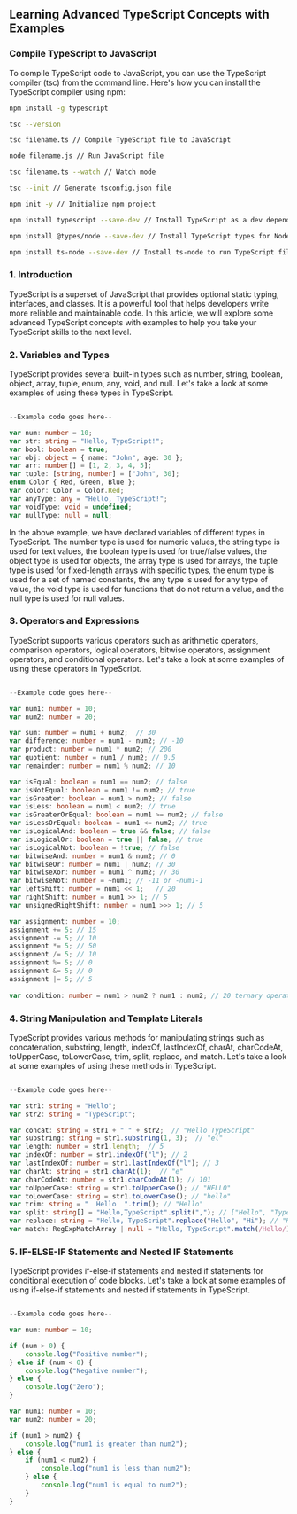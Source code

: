 ## Learning Advanced TypeScript Concepts with Examples

### Compile TypeScript to JavaScript

To compile TypeScript code to JavaScript, you can use the TypeScript compiler (tsc) from the command line. Here's how you can install the TypeScript compiler using npm:

```bash
npm install -g typescript

tsc --version

tsc filename.ts // Compile TypeScript file to JavaScript

node filename.js // Run JavaScript file

tsc filename.ts --watch // Watch mode

tsc --init // Generate tsconfig.json file

npm init -y // Initialize npm project

npm install typescript --save-dev // Install TypeScript as a dev dependency

npm install @types/node --save-dev // Install TypeScript types for Node.js

npm install ts-node --save-dev // Install ts-node to run TypeScript files directly
```

### 1. Introduction

TypeScript is a superset of JavaScript that provides optional static typing, interfaces, and classes. It is a powerful tool that helps developers write more reliable and maintainable code. In this article, we will explore some advanced TypeScript concepts with examples to help you take your TypeScript skills to the next level.

### 2. Variables and Types

TypeScript provides several built-in types such as number, string, boolean, object, array, tuple, enum, any, void, and null. Let's take a look at some examples of using these types in TypeScript.

```typescript

--Example code goes here--

var num: number = 10;
var str: string = "Hello, TypeScript!";
var bool: boolean = true;
var obj: object = { name: "John", age: 30 };
var arr: number[] = [1, 2, 3, 4, 5];
var tuple: [string, number] = ["John", 30];
enum Color { Red, Green, Blue };
var color: Color = Color.Red;
var anyType: any = "Hello, TypeScript!";
var voidType: void = undefined;
var nullType: null = null;

```

In the above example, we have declared variables of different types in TypeScript. The number type is used for numeric values, the string type is used for text values, the boolean type is used for true/false values, the object type is used for objects, the array type is used for arrays, the tuple type is used for fixed-length arrays with specific types, the enum type is used for a set of named constants, the any type is used for any type of value, the void type is used for functions that do not return a value, and the null type is used for null values.

### 3. Operators and Expressions

TypeScript supports various operators such as arithmetic operators, comparison operators, logical operators, bitwise operators, assignment operators, and conditional operators. Let's take a look at some examples of using these operators in TypeScript.

```typescript

--Example code goes here--

var num1: number = 10;
var num2: number = 20;

var sum: number = num1 + num2;  // 30
var difference: number = num1 - num2; // -10
var product: number = num1 * num2; // 200
var quotient: number = num1 / num2; // 0.5
var remainder: number = num1 % num2; // 10

var isEqual: boolean = num1 == num2; // false
var isNotEqual: boolean = num1 != num2; // true
var isGreater: boolean = num1 > num2; // false
var isLess: boolean = num1 < num2; // true
var isGreaterOrEqual: boolean = num1 >= num2; // false
var isLessOrEqual: boolean = num1 <= num2; // true
var isLogicalAnd: boolean = true && false; // false
var isLogicalOr: boolean = true || false; // true
var isLogicalNot: boolean = !true; // false
var bitwiseAnd: number = num1 & num2; // 0
var bitwiseOr: number = num1 | num2; // 30
var bitwiseXor: number = num1 ^ num2; // 30
var bitwiseNot: number = ~num1; // -11 or -num1-1
var leftShift: number = num1 << 1;   // 20
var rightShift: number = num1 >> 1; // 5
var unsignedRightShift: number = num1 >>> 1; // 5

var assignment: number = 10; 
assignment += 5; // 15
assignment -= 5; // 10
assignment *= 5; // 50
assignment /= 5; // 10
assignment %= 5; // 0
assignment &= 5; // 0
assignment |= 5; // 5
 
var condition: number = num1 > num2 ? num1 : num2; // 20 ternary operator or conditional operator
```

### 4. String Manipulation and Template Literals

TypeScript provides various methods for manipulating strings such as concatenation, substring, length, indexOf, lastIndexOf, charAt, charCodeAt, toUpperCase, toLowerCase, trim, split, replace, and match. Let's take a look at some examples of using these methods in TypeScript.

```typescript

--Example code goes here--

var str1: string = "Hello";
var str2: string = "TypeScript";

var concat: string = str1 + " " + str2;  // "Hello TypeScript"
var substring: string = str1.substring(1, 3);  // "el"
var length: number = str1.length;  // 5
var indexOf: number = str1.indexOf("l"); // 2
var lastIndexOf: number = str1.lastIndexOf("l"); // 3
var charAt: string = str1.charAt(1);  // "e"
var charCodeAt: number = str1.charCodeAt(1); // 101
var toUpperCase: string = str1.toUpperCase(); // "HELLO"
var toLowerCase: string = str1.toLowerCase(); // "hello"
var trim: string = "  Hello  ".trim(); // "Hello"
var split: string[] = "Hello,TypeScript".split(","); // ["Hello", "TypeScript"]
var replace: string = "Hello, TypeScript".replace("Hello", "Hi"); // "Hi, TypeScript"
var match: RegExpMatchArray | null = "Hello, TypeScript".match(/Hello/); // ["Hello"]
```

### 5. IF-ELSE-IF Statements and Nested IF Statements

TypeScript provides if-else-if statements and nested if statements for conditional execution of code blocks. Let's take a look at some examples of using if-else-if statements and nested if statements in TypeScript.

```typescript

--Example code goes here--

var num: number = 10;

if (num > 0) {
    console.log("Positive number");
} else if (num < 0) {
    console.log("Negative number");
} else {
    console.log("Zero");
}

var num1: number = 10;
var num2: number = 20;

if (num1 > num2) {
    console.log("num1 is greater than num2");
} else {
    if (num1 < num2) {
        console.log("num1 is less than num2");
    } else {
        console.log("num1 is equal to num2");
    }
}
``` 

